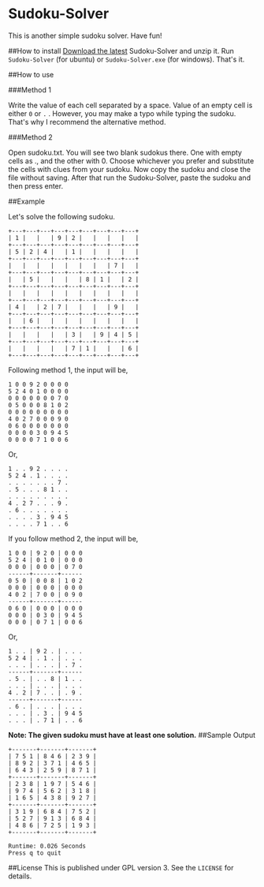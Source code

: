 Sudoku-Solver
=============

This is another simple sudoku solver. Have fun!

##How to install
[Download the latest](http://www.github.com/Neehan/Sudoku-Solver/releases) Sudoku-Solver and unzip it. Run `Sudoku-Solver` (for ubuntu) or `Sudoku-Solver.exe` (for windows). That's it.

##How to use

###Method 1

Write the value of each cell separated by a space. Value of an empty cell is either `0` or `.` . However, you may make a typo while typing the sudoku. That's why I recommend the alternative method.

###Method 2

Open sudoku.txt. You will see two blank sudokus there. One with empty cells as ., and the other with 0. Choose whichever you prefer and substitute the cells with clues from your sudoku. Now copy the sudoku and close the file without saving. After that run the Sudoku-Solver, paste the sudoku and then press enter.

##Example

Let's solve the following sudoku.
```
+---+---+---+---+---+---+---+---+---+
| 1 |   |   | 9 | 2 |   |   |   |   |
+---+---+---+---+---+---+---+---+---+
| 5 | 2 | 4 |   | 1 |   |   |   |   |
+---+---+---+---+---+---+---+---+---+
|   |   |   |   |   |   |   | 7 |   |
+---+---+---+---+---+---+---+---+---+
|   | 5 |   |   |   | 8 | 1 |   | 2 |
+---+---+---+---+---+---+---+---+---+
|   |   |   |   |   |   |   |   |   |
+---+---+---+---+---+---+---+---+---+
| 4 |   | 2 | 7 |   |   |   | 9 |   |
+---+---+---+---+---+---+---+---+---+
|   | 6 |   |   |   |   |   |   |   |
+---+---+---+---+---+---+---+---+---+
|   |   |   |   | 3 |   | 9 | 4 | 5 |
+---+---+---+---+---+---+---+---+---+
|   |   |   |   | 7 | 1 |   |   | 6 |
+---+---+---+---+---+---+---+---+---+
```
Following method 1, the input will be,

```
1 0 0 9 2 0 0 0 0
5 2 4 0 1 0 0 0 0
0 0 0 0 0 0 0 7 0
0 5 0 0 0 8 1 0 2
0 0 0 0 0 0 0 0 0
4 0 2 7 0 0 0 9 0
0 6 0 0 0 0 0 0 0
0 0 0 0 3 0 9 4 5
0 0 0 0 7 1 0 0 6
```
Or,
```
1 . . 9 2 . . . .
5 2 4 . 1 . . . .
. . . . . . . 7 .
. 5 . . . 8 1 . .
. . . . . . . . .
4 . 2 7 . . . 9 .
. 6 . . . . . . .
. . . . 3 . 9 4 5
. . . . 7 1 . . 6
```
If you follow method 2, the input will be,
```
1 0 0 | 9 2 0 | 0 0 0
5 2 4 | 0 1 0 | 0 0 0
0 0 0 | 0 0 0 | 0 7 0
------+-------+------
0 5 0 | 0 0 8 | 1 0 2
0 0 0 | 0 0 0 | 0 0 0
4 0 2 | 7 0 0 | 0 9 0
------+-------+------
0 6 0 | 0 0 0 | 0 0 0
0 0 0 | 0 3 0 | 9 4 5
0 0 0 | 0 7 1 | 0 0 6
```
Or,
```
1 . . | 9 2 . | . . .
5 2 4 | . 1 . | . . .
. . . | . . . | . 7 .
------+-------+------
. 5 . | . . 8 | 1 . .
. . . | . . . | . . .
4 . 2 | 7 . . | . 9 .
------+-------+------
. 6 . | . . . | . . .
. . . | . 3 . | 9 4 5
. . . | . 7 1 | . . 6
```
**Note: The given sudoku must have at least one solution.**
##Sample Output
```
+-------+-------+-------+
| 7 5 1 | 8 4 6 | 2 3 9 |
| 8 9 2 | 3 7 1 | 4 6 5 |
| 6 4 3 | 2 5 9 | 8 7 1 |
+-------+-------+-------+
| 2 3 8 | 1 9 7 | 5 4 6 |
| 9 7 4 | 5 6 2 | 3 1 8 |
| 1 6 5 | 4 3 8 | 9 2 7 |
+-------+-------+-------+
| 3 1 9 | 6 8 4 | 7 5 2 |
| 5 2 7 | 9 1 3 | 6 8 4 |
| 4 8 6 | 7 2 5 | 1 9 3 |
+-------+-------+-------+

Runtime: 0.026 Seconds
Press q to quit
```
##License
This is  published under GPL version 3. See the `LICENSE` for details.

